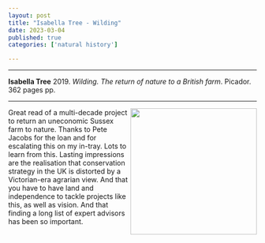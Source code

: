```yaml
---
layout: post
title: "Isabella Tree - Wilding"
date: 2023-03-04
published: true
categories: ['natural history']

---
```



***
<b>Isabella Tree</b> 2019. _Wilding. The return of nature to a British farm_. Picador.  362 pages  pp.

***

<img align="right"  width="256" src="https://images.squarespace-cdn.com/content/v1/59ca669de45a7c7797ba6474/1611148769953-REHOYNQTHHZTSKZT5G9Z/Wilding+Book+Cover+Sun+Times.JPG?format=300w" alt="">  
Great read of a multi-decade project to return an uneconomic Sussex farm to nature. Thanks to Pete Jacobs for the loan and for escalating this on my in-tray.  Lots to learn from this.  Lasting impressions are the realisation that conservation strategy in the UK is distorted by a Victorian-era agrarian view.  And that you have to have land and independence to tackle projects like this, as well as vision.  And that finding a long list of expert advisors has been so important.  

  
